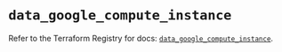 # `data_google_compute_instance`

Refer to the Terraform Registry for docs: [`data_google_compute_instance`](https://registry.terraform.io/providers/hashicorp/google/6.31.0/docs/data-sources/compute_instance).
